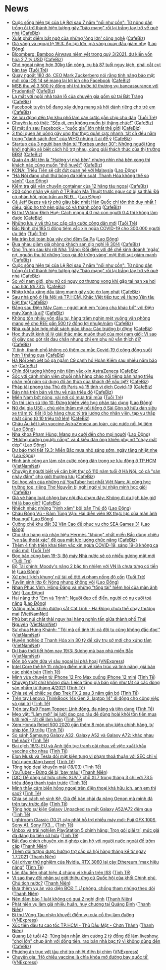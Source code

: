 # News

- [Cuộc sống hiện tại của Lệ Rơi sau 7 năm "nổi như cồn": Từ nông dân trồng ổi trở thành hiện tượng gây "bão mạng" rồi lại trắng tay trở về quê nhà](https://cafebiz.vn/cuoc-song-hien-tai-cua-le-roi-sau-7-nam-noi-nhu-con-tu-nong-dan-trong-oi-tro-thanh-hien-tuong-gay-bao-mang-roi-lai-trang-tay-tro-ve-que-nha-20210319094726537.chn) ([CafeBiz](https://cafebiz.vn))
- [Xuất phát điểm bất ngờ của những 'ông lớn' công nghệ](https://cafebiz.vn/xuat-phat-diem-bat-ngo-cua-nhung-ong-lon-cong-nghe-20210319085739814.chn) ([CafeBiz](https://cafebiz.vn))
- [Giá vàng và ngoại tệ 19.3: Áp lực lớn, giá vàng quay đầu giảm nhẹ](https://laodong.vn/video/gia-vang-va-ngoai-te-193-ap-luc-lon-gia-vang-quay-dau-giam-nhe-890675.ldo) ([Lao Động](https://laodong.vn))
- [Bloomberg: Bamboo Airways niêm yết trong quý 3/2021, dự kiến vốn hóa 2,7 tỷ USD](https://cafebiz.vn/bloomberg-bamboo-airways-niem-yet-trong-quy-3-2021-du-kien-von-hoa-27-ty-usd-20210319095631145.chn) ([CafeBiz](https://cafebiz.vn))
- [Chó ngoại nặng hơn 30kg tấn công, cụ bà 87 tuổi nguy kịch, phải cắt cụt bàn tay](https://tuoitre.vn/cho-ngoai-nang-hon-30kg-tan-cong-cu-ba-87-tuoi-nguy-kich-phai-cat-cut-ban-tay-20210319085657378.htm) ([Tuổi Trẻ](https://tuoitre.vn))
- [Quay ngoắt 180 độ, CEO Mark Zuckerberg nói rằng tính năng bảo mật mới của iOS 14 sẽ mang lại lợi ích cho Facebook](https://cafebiz.vn/quay-ngoat-180-do-ceo-mark-zuckerberg-noi-rang-tinh-nang-bao-mat-moi-cua-ios-14-se-mang-lai-loi-ich-cho-facebook-2021031909071554.chn) ([CafeBiz](https://cafebiz.vn))
- [MSB thu về 3.500 tỷ đồng phí trả trước từ thương vụ bancassurance với Prudential?](https://cafebiz.vn/msb-thu-ve-3500-ty-dong-phi-tra-truoc-tu-thuong-vu-bancassurance-voi-prudential-20210319093419617.chn) ([CafeBiz](https://cafebiz.vn))
- [Lạ mắt với ngôi nhà toàn lỗ của chuyên gia gốm sứ tại Bát Tràng](https://cafebiz.vn/la-mat-voi-ngoi-nha-toan-lo-cua-chuyen-gia-gom-su-tai-bat-trang-20210319090950455.chn) ([CafeBiz](https://cafebiz.vn))
- [Facebook tuyên bố đang xây dựng mạng xã hội dành riêng cho trẻ em](https://cafebiz.vn/facebook-tuyen-bo-dang-xay-dung-mang-xa-hoi-danh-rieng-cho-tre-em-20210319092249121.chn) ([CafeBiz](https://cafebiz.vn))
- [Xe lưu động đến tận khu phố làm căn cước gắn chip cho dân](https://tuoitre.vn/xe-luu-dong-den-tan-khu-pho-lam-can-cuoc-gan-chip-cho-dan-20210318220913127.htm) ([Tuổi Trẻ](https://tuoitre.vn))
- [Chuyện lạ có thật: “Sếp ơi, em không muốn bị thăng chức!”](https://cafebiz.vn/chuyen-la-co-that-sep-oi-em-khong-muon-bi-thang-chuc-20210319091907566.chn) ([CafeBiz](https://cafebiz.vn))
- [Bí mật ẩn sau Facebook - “quốc gia” lớn nhất thế giới](https://cafebiz.vn/bi-mat-an-sau-facebook-quoc-gia-lon-nhat-the-gioi-20210319090540303.chn) ([CafeBiz](https://cafebiz.vn))
- [3 thói quen ăn uống gây ung thư thực quản cực nhanh, tất cả đều nằm trong "danh sách đen" của WHO nhưng ít ai để ý](https://cafebiz.vn/3-thoi-quen-an-uong-gay-ung-thu-thuc-quan-cuc-nhanh-tat-ca-deu-nam-trong-danh-sach-den-cua-who-nhung-it-ai-de-y-20210319005946791.chn) ([CafeBiz](https://cafebiz.vn))
- [Startup của 3 người bạn thân từ "Forbes under 30": Những người từng khởi nghiệp sẽ biết cách hỗ trợ nhau, cùng giải thách thức của thị trường BĐS!](https://cafebiz.vn/startup-cua-3-nguoi-ban-than-tu-forbes-under-30-nhung-nguoi-tung-khoi-nghiep-se-biet-cach-ho-tro-nhau-cung-giai-thach-thuc-cua-thi-truong-bds-20210319084153814.chn) ([CafeBiz](https://cafebiz.vn))
- [Quán ăn đặt tên là "Hương vị nhà bên" nhưng nhìn nhà bên xong thì khách nào cũng muốn "thổ huyết"](https://cafebiz.vn/quan-an-dat-ten-la-huong-vi-nha-ben-nhung-nhin-nha-ben-xong-thi-khach-nao-cung-muon-tho-huyet-20210319090726798.chn) ([CafeBiz](https://cafebiz.vn))
- [KCNA: Triều Tiên sẽ cắt đứt quan hệ với Malaysia](https://laodong.vn/the-gioi/kcna-trieu-tien-se-cat-dut-quan-he-voi-malaysia-890644.ldo) ([Lao Động](https://laodong.vn))
- [&quot;Hà Nội đang chơi thứ bóng đá kiểm soát, Thanh Hóa không thể so sánh&quot;](https://laodong.vn/video-the-thao/ha-noi-dang-choi-thu-bong-da-kiem-soat-thanh-hoa-khong-the-so-sanh-890637.ldo) ([Lao Động](https://laodong.vn))
- [Kiểm tra giá vận chuyển container của 12 hãng tàu ngoại](https://cafebiz.vn/kiem-tra-gia-van-chuyen-container-cua-12-hang-tau-ngoai-20210319090115936.chn) ([CafeBiz](https://cafebiz.vn))
- [200 công nhân vệ sinh ở TP.Buôn Ma Thuột trước nguy cơ bị sa thải: Đã có phản hồi, giúp trấn an NLĐ...](https://laodong.vn/cong-doan/200-cong-nhan-ve-sinh-o-tpbuon-ma-thuot-truoc-nguy-co-bi-sa-thai-da-co-phan-hoi-giup-tran-an-nld-890573.ldo) ([Lao Động](https://laodong.vn))
- [Cả Jeff Bezos và tỷ phú giàu bậc nhất Hàn Quốc chỉ tôn thờ duy nhất 1 điều, giúp họ trở nên giàu có và thành công](https://cafebiz.vn/ca-jeff-bezos-va-ty-phu-giau-bac-nhat-han-quoc-chi-ton-tho-duy-nhat-1-dieu-giup-ho-tro-nen-giau-co-va-thanh-cong-20210318154827297.chn) ([CafeBiz](https://cafebiz.vn))
- [Bí thư Vương Đình Huệ: Cách mạng 4.0 mà con người 0.4 thì không làm được](https://cafebiz.vn/bi-thu-vuong-dinh-hue-cach-mang-40-ma-con-nguoi-04-thi-khong-lam-duoc-20210319085829994.chn) ([CafeBiz](https://cafebiz.vn))
- [Những lưu ý về thủ tục cấp căn cước công dân mới](https://tuoitre.vn/nhung-luu-y-ve-thu-tuc-cap-can-cuoc-cong-dan-moi-20210319075825718.htm) ([Tuổi Trẻ](https://tuoitre.vn))
- [Bắc Ninh chi 185 tỉ đồng tiêm vắc xin ngừa COVID-19 cho 300.000 người ưu tiên](https://tuoitre.vn/bac-ninh-chi-185-ti-dong-tiem-vac-xin-ngua-covid-19-cho-300-000-nguoi-uu-tien-20210319082754137.htm) ([Tuổi Trẻ](https://tuoitre.vn))
- [Ma trận bói toán bủa vây chợ đêm Sa Pa](https://laodong.vn/xa-hoi/ma-tran-boi-toan-bua-vay-cho-dem-sa-pa-890575.ldo) ([Lao Động](https://laodong.vn))
- [Đua nhau giảm giá phòng khách sạn dịp nghỉ lễ 30/4](https://cafebiz.vn/dua-nhau-giam-gia-phong-khach-san-dip-nghi-le-30-4-20210319085536142.chn) ([CafeBiz](https://cafebiz.vn))
- [Ông Trump sau khi rời Nhà Trắng: Đối diện với đế chế kinh doanh 'ngập' nợ, nguồn thu từ những 'con gà đẻ trứng vàng' một thời sụt giảm mạnh](https://cafebiz.vn/ong-trump-sau-khi-roi-nha-trang-doi-dien-voi-de-che-kinh-doanh-ngap-no-nguon-thu-tu-nhung-con-ga-de-trung-vang-mot-thoi-sut-giam-manh-20210319084929057.chn) ([CafeBiz](https://cafebiz.vn))
- [Cuộc sống hiện tại của Lệ Rơi sau 7 năm "nổi như cồn": Từ nông dân trồng ổi trở thành hiện tượng gây "bão mạng" rồi lại trắng tay trở về quê nhà](https://cafebiz.vn/cuoc-song-hien-tai-cua-le-roi-sau-7-nam-noi-nhu-con-tu-nong-dan-trong-oi-tro-thanh-hien-tuong-gay-bao-mang-roi-lai-trang-tay-tro-ve-que-nha-20210319085147108.chn) ([CafeBiz](https://cafebiz.vn))
- [So với nam giới, phụ nữ có nguy cơ thương vong khi gặp tai nạn xe hơi cao hơn tới 73%](https://cafebiz.vn/so-voi-nam-gioi-phu-nu-co-nguy-co-thuong-vong-khi-gap-tai-nan-xe-hoi-cao-hon-toi-73-20210319085011275.chn) ([CafeBiz](https://cafebiz.vn))
- [Nhập khẩu xăng dầu tăng mạnh gây sức ép lạm phát](https://cafebiz.vn/nhap-khau-xang-dau-tang-manh-gay-suc-ep-lam-phat-2021031908485109.chn) ([CafeBiz](https://cafebiz.vn))
- [Sau nhà phố ở Hà Nội và TP.HCM, Khắc Việt tiếp tục về Hưng Yên tậu biệt thự](https://cafebiz.vn/sau-nha-pho-o-ha-noi-va-tphcm-khac-viet-tiep-tuc-ve-hung-yen-tau-biet-thu-20210319084846558.chn) ([CafeBiz](https://cafebiz.vn))
- [Đằng sau Điện Máy Cam – người anh em “cùng cha khác bố” với Điện máy Xanh là ai?](https://cafebiz.vn/dang-sau-dien-may-cam-nguoi-anh-em-cung-cha-khac-bo-voi-dien-may-xanh-la-ai-2021031908464764.chn) ([CafeBiz](https://cafebiz.vn))
- [Không tốn nhiều vốn đầu tư, hàng trăm nghìn mét vuông văn phòng mang về cho REE gần 500 tỷ đồng lợi nhuận/năm](https://cafebiz.vn/khong-ton-nhieu-von-dau-tu-hang-tram-nghin-met-vuong-van-phong-mang-ve-cho-ree-gan-500-ty-dong-loi-nhuan-nam-20210319084524646.chn) ([CafeBiz](https://cafebiz.vn))
- [Nhà xuất bản hợp nhất sách giáo khoa: Các trường bị động](https://cafebiz.vn/nha-xuat-ban-hop-nhat-sach-giao-khoa-cac-truong-bi-dong-20210319083912234.chn) ([CafeBiz](https://cafebiz.vn))
- [Học thuyết kinh tế lý giải thắc mắc muôn thuở của mọi nam giới: Vì sao đi giày cao gót rất đau chân nhưng chị em phụ nữ vẫn thích đi?](https://cafebiz.vn/hoc-thuyet-kinh-te-ly-giai-thac-mac-muon-thuo-cua-moi-nam-gioi-vi-sao-di-giay-cao-got-rat-dau-chan-nhung-chi-em-phu-nu-van-thich-di-20210318140856622.chn) ([CafeBiz](https://cafebiz.vn))
- [11 tỉnh, thành phố không có thêm ca mắc Covid-19 ở cộng đồng suốt hơn 1 tháng qua](https://cafebiz.vn/11-tinh-thanh-pho-khong-co-them-ca-mac-covid-19-o-cong-dong-suot-hon-1-thang-qua-20210319083748676.chn) ([CafeBiz](https://cafebiz.vn))
- [Hà Nội xem xét bỏ ga ngầm C9 cạnh hồ Hoàn Kiếm sau nhiều năm bảo vệ](https://cafebiz.vn/ha-noi-xem-xet-bo-ga-ngam-c9-canh-ho-hoan-kiem-sau-nhieu-nam-bao-ve-20210319083549864.chn) ([CafeBiz](https://cafebiz.vn))
- [Chín đối tượng không nên tiêm vắc-xin AstraZeneca](https://cafebiz.vn/chin-doi-tuong-khong-nen-tiem-vac-xin-astrazeneca-20210319083528159.chn) ([CafeBiz](https://cafebiz.vn))
- [Sốc với cảnh nhân viên chuỗi nhà hàng cháo nổi tiếng bán hàng triệu phần mỗi năm sử dụng đồ ăn thừa của khách để nấu lại!?](https://cafebiz.vn/soc-voi-canh-nhan-vien-chuoi-nha-hang-chao-noi-tieng-ban-hang-trieu-phan-moi-nam-su-dung-do-an-thua-cua-khach-de-nau-lai-2021031900571629.chn) ([CafeBiz](https://cafebiz.vn))
- [Pháp tái phong tỏa Thủ đô Paris và 15 tỉnh vì dịch Covid-19](https://cafebiz.vn/phap-tai-phong-toa-thu-do-paris-va-15-tinh-vi-dich-covid-19-20210319083151339.chn) ([CafeBiz](https://cafebiz.vn))
- [Bán nhà trên bản vẽ thu về nửa triệu đô](https://cafebiz.vn/ban-nha-tren-ban-ve-thu-ve-nua-trieu-do-20210319082754059.chn) ([CafeBiz](https://cafebiz.vn))
- [Miền Nam bớt nóng, vài nơi có mưa trái mùa](https://tuoitre.vn/mien-nam-bot-nong-vai-noi-co-mua-trai-mua-20210319074846786.htm) ([Tuổi Trẻ](https://tuoitre.vn))
- [Ôn thi Lịch sử lớp 10: Đừng khiến việc học phản tác dụng](https://laodong.vn/giao-duc/on-thi-lich-su-lop-10-dung-khien-viec-hoc-phan-tac-dung-890639.ldo) ([Lao Động](https://laodong.vn))
- [Nữ đại gia U50 - chủ viện thẩm mỹ nổi tiếng ở Sài Gòn sở hữu dàn siêu xe trăm tỷ, tiết lộ bỏ hàng chục tỷ trả lương cho nhân viên, tạp vụ thấp nhất cũng từ 10 triệu trở lên!](https://cafebiz.vn/nu-dai-gia-u50-chu-vien-tham-my-noi-tieng-o-sai-gon-so-huu-dan-sieu-xe-tram-ty-tiet-lo-bo-hang-chuc-ty-tra-luong-cho-nhan-vien-tap-vu-thap-nhat-cung-tu-10-trieu-tro-len-20210319005446923.chn) ([CafeBiz](https://cafebiz.vn))
- [Châu Âu kết luận vaccine AstraZeneca an toàn, các nước nối lại tiêm](https://laodong.vn/the-gioi/chau-au-ket-luan-vaccine-astrazeneca-an-toan-cac-nuoc-noi-lai-tiem-890651.ldo) ([Lao Động](https://laodong.vn))
- [Nha khoa Phạm Hùng: Mang nụ cười đến cho mọi người](https://laodong.vn/thong-tin-doanh-nghiep/nha-khoa-pham-hung-mang-nu-cuoi-den-cho-moi-nguoi-890512.ldo) ([Lao Động](https://laodong.vn))
- [&quot;Hướng dương ngược nắng&quot; và 4 kiểu đàn ông khiến phụ nữ &quot;chạy mất dép&quot;](https://laodong.vn/giai-tri/huong-duong-nguoc-nang-va-4-kieu-dan-ong-khien-phu-nu-chay-mat-dep-890635.ldo) ([Lao Động](https://laodong.vn))
- [Dự báo thời tiết 19.3: Miền Bắc mưa nhỏ sáng sớm, ngày tăng nhiệt nhẹ](https://laodong.vn/moi-truong/du-bao-thoi-tiet-193-mien-bac-mua-nho-sang-som-ngay-tang-nhiet-nhe-890488.ldo) ([Lao Động](https://laodong.vn))
- [Hình ảnh công an làm căn cước công dân trong xe lưu động ở TP.HCM](http://vietnamnet.vn/vn/thoi-su/hinh-anh-cong-an-lam-can-cuoc-cong-dan-trong-xe-luu-dong-o-tp-hcm-720707.html) ([VietNamNet](https://vietnamnet.vn))
- [Chuyện ít người biết về căn biệt thự cổ 110 năm tuổi ở Hà Nội, có cả "sàn nhảy đầm" cho giới thượng lưu](https://cafebiz.vn/chuyen-it-nguoi-biet-ve-can-biet-thu-co-110-nam-tuoi-o-ha-noi-co-ca-san-nhay-dam-cho-gioi-thuong-luu-20210319004443257.chn) ([CafeBiz](https://cafebiz.vn))
- [Soi học vấn của những nữ YouTuber hot nhất Việt Nam: Ai cũng học trường top, riêng Thơ Nguyễn bị nghi ngờ vì tự nhận mình học giỏi](https://cafebiz.vn/soi-hoc-van-cua-nhung-nu-youtuber-hot-nhat-viet-nam-ai-cung-hoc-truong-top-rieng-tho-nguyen-bi-nghi-ngo-vi-tu-nhan-minh-hoc-gioi-20210319010440211.chn) ([CafeBiz](https://cafebiz.vn))
- [Giá vé hàng loạt chặng bay nội địa chạm đáy: Không đi du lịch bây giờ thì là bao giờ?](https://cafebiz.vn/gia-ve-hang-loat-chang-bay-noi-dia-cham-day-khong-di-du-lich-bay-gio-thi-la-bao-gio-20210318172915093.chn) ([CafeBiz](https://cafebiz.vn))
- [Nhếch nhác những &quot;hình xăm&quot; bôi bẩn Thủ đô](https://laodong.vn/photo/nhech-nhac-nhung-hinh-xam-boi-ban-thu-do-889545.ldo) ([Lao Động](https://laodong.vn))
- [Châu Đông Vũ - Đàm Tùng Vận: Hai diễn viên 9X thực lực của màn ảnh Hoa ngữ](https://laodong.vn/photo/chau-dong-vu-dam-tung-van-hai-dien-vien-9x-thuc-luc-cua-man-anh-hoa-ngu-890364.ldo) ([Lao Động](https://laodong.vn))
- [Cưỡng chế khu đất 32 Văn Cao để phục vụ cho SEA Games 31](https://laodong.vn/photo/cuong-che-khu-dat-32-van-cao-de-phuc-vu-cho-sea-games-31-890570.ldo) ([Lao Động](https://laodong.vn))
- [Chủ kho hàng giả nhãn hiệu Hermès "khủng" nhất miền Bắc dùng chiêu "ve sầu thoát xác" để qua mắt lực lượng chức năng](https://cafebiz.vn/chu-kho-hang-gia-nhan-hieu-hermes-khung-nhat-mien-bac-dung-chieu-ve-sau-thoat-xac-de-qua-mat-luc-luong-chuc-nang-20210319004944118.chn) ([CafeBiz](https://cafebiz.vn))
- [Thêm 4 tỉnh triển khai tiêm vắc xin ngừa COVID-19, sáng 19-3 không ca mắc mới](https://tuoitre.vn/them-4-tinh-trien-khai-tiem-vacxin-ngua-covid-19-sang-19-3-khong-ca-mac-moi-20210319061337962.htm) ([Tuổi Trẻ](https://tuoitre.vn))
- [Đọc báo cùng bạn 19-3: Bộ máy Nhà nước sẽ có nhiều gương mặt mới](https://tuoitre.vn/doc-bao-cung-ban-19-3-bo-may-nha-nuoc-se-co-nhieu-guong-mat-moi-20210319014413494.htm) ([Tuổi Trẻ](https://tuoitre.vn))
- [Bộ Tài chính: Moody's nâng 2 bậc tín nhiệm với VN là chưa từng có tiền lệ](https://laodong.vn/kinh-te/bo-tai-chinh-moodys-nang-2-bac-tin-nhiem-voi-vn-la-chua-tung-co-tien-le-890579.ldo) ([Lao Động](https://laodong.vn))
- [Xử phạt ‘kịch khung’ nữ tài xế ôtô vi phạm nồng độ cồn](https://tuoitre.vn/xu-phat-kich-khung-nu-tai-xe-o-to-vi-pham-nong-do-con-20210319013355844.htm) ([Tuổi Trẻ](https://tuoitre.vn))
- [Tuyển sinh lớp 6: Nóng nhưng không vội](https://laodong.vn/video/tuyen-sinh-lop-6-nong-nhung-khong-voi-890556.ldo) ([Lao Động](https://laodong.vn))
- [Nhan Phúc Vinh, Hồng Đăng và những &quot;tổng tài&quot; hiếm hoi của màn ảnh Việt](https://laodong.vn/photo/nhan-phuc-vinh-hong-dang-va-nhung-tong-tai-hiem-hoi-cua-man-anh-viet-890603.ldo) ([Lao Động](https://laodong.vn))
- [Hai nàng thơ &quot;Em và Trịnh&quot;: Người đẹp cổ điển, người có nụ cười toả nắng](https://laodong.vn/photo/hai-nang-tho-em-va-trinh-nguoi-dep-co-dien-nguoi-co-nu-cuoi-toa-nang-890248.ldo) ([Lao Động](https://laodong.vn))
- [Vướng mắc khiến đường sắt Cát Linh - Hà Đông chưa thể chạy thương mại](http://vietnamnet.vn/vn/thoi-su/an-toan-giao-thong/vuong-mac-khien-duong-sat-cat-linh-ha-dong-chua-the-chay-thuong-mai-720563.html) ([VietNamNet](https://vietnamnet.vn))
- [Phủ bạt núi chất thải nguy hại hàng nghìn tấn giữa thành phố Thái Nguyên](http://vietnamnet.vn/vn/thoi-su/moi-truong/phu-bat-nui-chat-thai-nguy-hai-hang-nghin-tan-giua-thanh-pho-thai-nguyen-720422.html) ([VietNamNet](https://vietnamnet.vn))
- [Sư chùa Hưng Khánh: ''Tôi mà cố tình thì cả đời tu cũng không đắc đạo''](http://vietnamnet.vn/vn/thoi-su/su-chua-hung-khanh-toi-ma-co-tinh-thi-ca-doi-tu-cung-khong-dac-dao-720695.html) ([VietNamNet](https://vietnamnet.vn))
- [Huyện nghèo ở Thanh Hóa xin 30 tỷ để xây trụ sở mới cho xứng tầm](http://vietnamnet.vn/vn/thoi-su/huyen-ngheo-o-thanh-hoa-xin-30-ty-de-xay-tru-so-moi-cho-xung-tam-720255.html) ([VietNamNet](https://vietnamnet.vn))
- [Dự báo thời tiết hôm nay 19/3: Sương mù bao phủ miền Bắc](http://vietnamnet.vn/vn/thoi-su/du-bao-thoi-tiet-hom-nay-19-3-suong-mu-bao-phu-mien-bac-720619.html) ([VietNamNet](https://vietnamnet.vn))
- [Đốn bỏ vườn dừa vì sâu ngoại lai phá hoại](https://vnexpress.net/don-bo-vuon-dua-vi-sau-ngoai-lai-pha-hoai-4250603.html) ([VNExpress](https://vnexpress.net))
- [Intel Core thế hệ 11: những điểm mới về kiến trúc và tính năng, giá bán các phiên bản](https://tinhte.vn/thread/intel-core-the-he-11-nhung-diem-moi-ve-kien-truc-va-tinh-nang-gia-ban-cac-phien-ban.3295516/) ([Tinh Tế](https://tinhte.vn))
- [Mình vừa chuyển từ iPhone 12 Pro Max xuống iPhone 12 mini](https://tinhte.vn/thread/minh-vua-chuyen-tu-iphone-12-pro-max-xuong-iphone-12-mini.3295573/) ([Tinh Tế](https://tinhte.vn))
- [Chuyện thật chứ không đùa: Leica tăng giá bán gần như tất cả các dòng sản phẩm từ tháng 4/2021](https://tinhte.vn/thread/chuyen-that-chu-khong-dua-leica-tang-gia-ban-gan-nhu-tat-ca-cac-dong-san-pham-tu-thang-4-2021.3295461/) ([Tinh Tế](https://tinhte.vn))
- [Chia sẻ về chiếc xe đạp Trek FX 2 sau 3 năm gắn bó](https://tinhte.vn/thread/chia-se-ve-chiec-xe-dap-trek-fx-2-sau-3-nam-gan-bo.3295703/) ([Tinh Tế](https://tinhte.vn))
- [Trên tay Lenovo ThinkBook 14s Gen 2: laptop 14" di động cho công việc và giải trí](https://tinhte.vn/thread/tren-tay-lenovo-thinkbook-14s-gen-2-laptop-14-di-dong-cho-cong-viec-va-giai-tri.3293330/) ([Tinh Tế](https://tinhte.vn))
- [Trên tay Ru9 Foam Topper: Linh động, đa năng và tiện dụng](https://tinhte.vn/thread/tren-tay-ru9-foam-topper-linh-dong-da-nang-va-tien-dung.3259618/) ([Tinh Tế](https://tinhte.vn))
- [Mẹo vặt: "Làm mới" lại lưỡi dao cạo râu để dùng hoài khỏi tốn tiền mua lưỡi mới - rất dễ làm luôn](https://tinhte.vn/thread/meo-vat-lam-moi-lai-luoi-dao-cao-rau-de-dung-hoai-khoi-ton-tien-mua-luoi-moi-rat-de-lam-luon.3295514/) ([Tinh Tế](https://tinhte.vn))
- [Xem Honda Rebel 500 2020 gắn thêm 8 món phụ kiện chính hãng, tự ship tốn 19 triệu](https://tinhte.vn/thread/xem-honda-rebel-500-2020-gan-them-8-mon-phu-kien-chinh-hang-tu-ship-ton-19-trieu.3294928/) ([Tinh Tế](https://tinhte.vn))
- [So sánh Samsung Galaxy A32, Galaxy A52 và Galaxy A72: khác nhau thế nào?](https://tinhte.vn/thread/so-sanh-samsung-galaxy-a32-galaxy-a52-va-galaxy-a72-khac-nhau-the-nao.3295370/) ([Tinh Tế](https://tinhte.vn))
- [Đại dịch 18/3: EU và Anh tiếp tục tranh cãi nhau về việc xuất khẩu vaccine cho nhau](https://tinhte.vn/thread/dai-dich-18-3-eu-va-anh-tiep-tuc-tranh-cai-nhau-ve-viec-xuat-khau-vaccine-cho-nhau.3295387/) ([Tinh Tế](https://tinhte.vn))
- [Elon Musk và Tesla đối mặt kiện tụng vi phạm thoả thuận với SEC chỉ vì thói quen đăng tweet](https://tinhte.vn/thread/elon-musk-va-tesla-doi-mat-kien-tung-vi-pham-thoa-thuan-voi-sec-chi-vi-thoi-quen-dang-tweet.3293259/) ([Tinh Tế](https://tinhte.vn))
- [Tổng hợp deal khuyến mãi (18/03)](https://tinhte.vn/thread/tong-hop-deal-khuyen-mai-18-03.3295452/) ([Tinh Tế](https://tinhte.vn))
- [YouTuber - Đừng để  bị 'bay màu'](https://thanhnien.vn/blog-phong-vien/youtuber-dung-de-bi-bay-mau-1356049.html) ([Thanh Niên](https://thanhnien.vn))
- [[QC] Dễ dàng sở hữu chiếc SUV 7 chỗ XL7 trong tháng 3 chỉ với 73,5 triệu đồng thanh toán trước](https://tinhte.vn/thread/qc-de-dang-so-huu-chiec-suv-7-cho-xl7-trong-thang-3-chi-voi-73-5-trieu-dong-thanh-toan-truoc.3295604/) ([Tinh Tế](https://tinhte.vn))
- [Mình thấy cảm biến hồng ngoại trên điện thoại khá hữu ích, anh em thì sao?](https://tinhte.vn/thread/minh-thay-cam-bien-hong-ngoai-tren-dien-thoai-kha-huu-ich-anh-em-thi-sao.3294903/) ([Tinh Tế](https://tinhte.vn))
- [Chia sẻ cách vệ sinh Kệ, Giá để bàn chải đa năng Oenon mà mình đã trên tay trước đây](https://tinhte.vn/thread/chia-se-cach-ve-sinh-ke-gia-de-ban-chai-da-nang-oenon-ma-minh-da-tren-tay-truoc-day.3295105/) ([Tinh Tế](https://tinhte.vn))
- [Tổng hợp sự kiện Galaxy Unpacked ra mắt Galaxy A52/A72 đêm qua](https://tinhte.vn/thread/tong-hop-su-kien-galaxy-unpacked-ra-mat-galaxy-a52-a72-dem-qua.3295652/) ([Tinh Tế](https://tinhte.vn))
- [Lightroom Classic (10.2) cập nhật hỗ trợ nhiều máy mới: Fuji GFX 100S, Sony A1, Sony FX3...](https://tinhte.vn/thread/lightroom-classic-10-2-cap-nhat-ho-tro-nhieu-may-moi-fuji-gfx-100s-sony-a1-sony-fx3.3295822/) ([Tinh Tế](https://tinhte.vn))
- [Unbox và trải nghiệm PlayStation 5 chính hãng: Trọn gói giải trí, mức giá đã đáng bỏ tiền sở hữu](https://tinhte.vn/thread/unbox-va-trai-nghiem-playstation-5-chinh-hang-tron-goi-giai-tri-muc-gia-da-dang-bo-tien-so-huu.3295843/) ([Tinh Tế](https://tinhte.vn))
- [Bắt đạo chích chuyên xin ở ghép căn hộ với người nước ngoài để trộm cắp](https://thanhnien.vn/thoi-su/bat-dao-chich-chuyen-xin-o-ghep-can-ho-voi-nguoi-nuoc-ngoai-de-trom-cap-1356194.html) ([Thanh Niên](https://thanhnien.vn))
- [Thêm đối tượng được hưởng trợ cấp xã hội hàng tháng kể từ ngày 1.7.2021](https://thanhnien.vn/thoi-su/them-doi-tuong-duoc-huong-tro-cap-xa-hoi-hang-thang-ke-tu-ngay-172021-1355428.html) ([Thanh Niên](https://thanhnien.vn))
- [Cài driver thử nghiệm của Nvidia, RTX 3060 lại cày Ethereum “max hiệu năng”](https://tinhte.vn/thread/cai-driver-thu-nghiem-cua-nvidia-rtx-3060-lai-cay-ethereum-max-hieu-nang.3293969/) ([Tinh Tế](https://tinhte.vn))
- [Lần đầu tiên phát hiện 4 chủng vi khuẩn trên ISS](https://tinhte.vn/thread/lan-dau-tien-phat-hien-4-chung-vi-khuan-tren-iss.3295615/) ([Tinh Tế](https://tinhte.vn))
- [Vì sao thay đổi nhân sự giới thiệu ứng cử Quốc hội của khối Chính phủ, Chủ tịch nước?](https://thanhnien.vn/thoi-su/vi-sao-thay-doi-nhan-su-gioi-thieu-ung-cu-quoc-hoi-cua-khoi-chinh-phu-chu-tich-nuoc-1356088.html) ([Thanh Niên](https://thanhnien.vn))
- [Đưa thêm vụ án vào diện BCĐ T.Ư phòng, chống tham nhũng theo dõi](https://thanhnien.vn/thoi-su/dua-them-vu-an-vao-dien-bcd-tu-phong-chong-tham-nhung-theo-doi-1356115.html) ([Thanh Niên](https://thanhnien.vn))
- [Nên đảm bảo 1 luật không có quá 2 nghị định](https://thanhnien.vn/thoi-su/nen-dam-bao-1-luat-khong-co-qua-2-nghi-dinh-1356116.html) ([Thanh Niên](https://thanhnien.vn))
- [Phát hiện vụ làm giả nhiều huân, huy chương tại Quảng Bình](https://thanhnien.vn/thoi-su/phat-hien-vu-lam-gia-nhieu-huan-huy-chuong-tai-quang-binh-1356129.html) ([Thanh Niên](https://thanhnien.vn))
- [Bí thư Vũng Tàu nhận khuyết điểm vụ cưa cổ thụ làm đường](https://vnexpress.net/bi-thu-vung-tau-nhan-khuyet-diem-vu-cua-co-thu-lam-duong-4250651.html) ([VNExpress](https://vnexpress.net))
- [Xúc tiến đầu tư cao tốc TP.HCM - Thủ Dầu Một - Chơn Thành](https://thanhnien.vn/thoi-su/xuc-tien-dau-tu-cao-toc-tphcm-thu-dau-mot-chon-thanh-1356107.html) ([Thanh Niên](https://thanhnien.vn))
- [Quang Lê tuổi 42: Từng bán nhẫn kim cương 2 tỷ đồng để làm liveshow, "chơi lớn" chụp ảnh với đống tiền, rao bán nhà bạc tỷ vì không dùng đến](https://cafebiz.vn/quang-le-tuoi-42-tung-ban-nhan-kim-cuong-2-ty-dong-de-lam-liveshow-choi-lon-chup-anh-voi-dong-tien-rao-ban-nha-bac-ty-vi-khong-dung-den-20210318170020737.chn) ([CafeBiz](https://cafebiz.vn))
- [Phương án trục vớt tàu chở tro nhiệt điện bị chìm](https://vnexpress.net/phuong-an-truc-vot-tau-cho-tro-nhiet-dien-bi-chim-4250643.html) ([VNExpress](https://vnexpress.net))
- [Chuyên gia: 'Hộ chiếu vaccine là chìa khóa mở đường bay quốc tế'](https://vnexpress.net/chuyen-gia-ho-chieu-vaccine-la-chia-khoa-mo-duong-bay-quoc-te-4250584.html) ([VNExpress](https://vnexpress.net))
